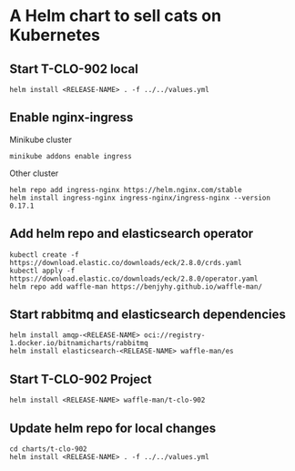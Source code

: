 # A Helm chart to sell cats on Kubernetes

## Start T-CLO-902 local
```
helm install <RELEASE-NAME> . -f ../../values.yml
```

## Enable nginx-ingress 

Minikube cluster
```
minikube addons enable ingress
```

Other cluster
```
helm repo add ingress-nginx https://helm.nginx.com/stable
helm install ingress-nginx ingress-nginx/ingress-nginx --version 0.17.1
```


## Add helm repo and elasticsearch operator
```
kubectl create -f https://download.elastic.co/downloads/eck/2.8.0/crds.yaml
kubectl apply -f https://download.elastic.co/downloads/eck/2.8.0/operator.yaml
helm repo add waffle-man https://benjyhy.github.io/waffle-man/
```

## Start rabbitmq and elasticsearch dependencies
```
helm install amqp-<RELEASE-NAME> oci://registry-1.docker.io/bitnamicharts/rabbitmq
helm install elasticsearch-<RELEASE-NAME> waffle-man/es
```

## Start T-CLO-902 Project
```
helm install <RELEASE-NAME> waffle-man/t-clo-902
```

## Update helm repo for local changes
```
cd charts/t-clo-902
helm install <RELEASE-NAME> . -f ../../values.yml
```
